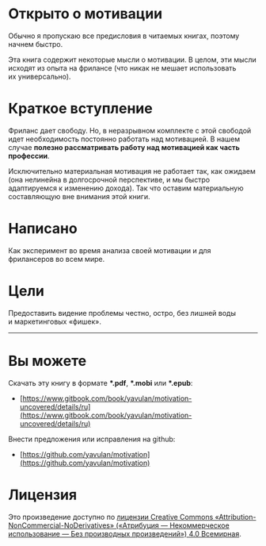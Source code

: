 # Открыто о&nbsp;мотивации

Обычно я&nbsp;пропускаю все предисловия в&nbsp;читаемых книгах, поэтому начнем быстро.

Эта книга содержит некоторые мысли о&nbsp;мотивации. В&nbsp;целом, эти мысли исходят из&nbsp;опыта на&nbsp;фрилансе (что никак не&nbsp;мешает использовать их&nbsp;универсально).

# Краткое вступление

Фриланс дает свободу. Но, в&nbsp;неразрывном комплекте с&nbsp;этой свободой идет необходимость постоянно работать над мотивацией.
В&nbsp;нашем случае **полезно рассматривать работу над мотивацией как часть профессии**.

Исключительно материальная мотивация не&nbsp;работает так, как ожидаем (она нелинейна в&nbsp;долгосрочной перспективе, и&nbsp;мы&nbsp;быстро адаптируемся к&nbsp;изменению дохода).
Так что оставим материальную составляющую вне внимания этой книги.

# Написано

Как эксперимент во&nbsp;время анализа своей мотивации и&nbsp;для фрилансеров во&nbsp;всем мире.

# Цели

Предоставить видение проблемы честно, остро, без лишней воды и&nbsp;маркетинговых &laquo;фишек&raquo;.

***
# Вы&nbsp;можете

Скачать эту книгу в&nbsp;формате **\*.pdf**, **\*.mobi** или **\*.epub**:
* [https://www.gitbook.com/book/yavulan/motivation-uncovered/details/ru](https://www.gitbook.com/book/yavulan/motivation-uncovered/details/ru)

Внести предложения или исправления на&nbsp;github:
* [https://github.com/yavulan/motivation](https://github.com/yavulan/motivation)

# Лицензия


Это произведение доступно по <a rel="license" href="http://creativecommons.org/licenses/by-nc-nd/4.0/">лицензии Creative Commons «Attribution-NonCommercial-NoDerivatives» («Атрибуция — Некоммерческое использование — Без производных произведений») 4.0 Всемирная</a>.
